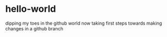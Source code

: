 # hello-world
dipping my toes in the github world
now taking first steps towards making changes in a github branch
